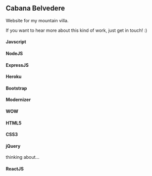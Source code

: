 ## Cabana Belvedere

Website for my mountain villa.

If you want to hear more about this kind of work, just get in touch! :)

#### Javscript
#### NodeJS
#### ExpressJS
#### Heroku
#### Bootstrap
#### Modernizer
#### WOW
#### HTML5
#### CSS3
#### jQuery

thinking about...

#### ReactJS
